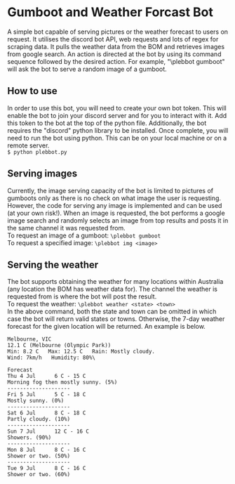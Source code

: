 # Gumboot and Weather Forcast Bot
A simple bot capable of serving pictures or the weather forecast to users on request. It utilises the discord bot API, web requests and lots of regex for scraping data. It pulls the weather data from the BOM and retrieves images from google search. An action is directed at the bot by using its command sequence followed by the desired action. For example, "\plebbot gumboot" will ask the bot to serve a random image of a gumboot.

## How to use
In order to use this bot, you will need to create your own bot token. This will enable the bot to join your discord server and for you to interact with it. Add this token to the bot at the top of the python file. Additionally, the bot requires the "discord" python library to be installed. Once complete, you will need to run the bot using python. This can be on your local machine or on a remote server.\
`$ python plebbot.py`

## Serving images
Currently, the image serving capacity of the bot is limited to pictures of gumboots only as there is no check on what image the user is requesting. However, the code for serving any image is implemented and can be used (at your own risk!). When an image is requested, the bot performs a google image search and randomly selects an image from top results and posts it in the same channel it was requested from.\
To request an image of a gumboot: `\plebbot gumboot`\
To request a specified image: `\plebbot img <image>`

## Serving the weather
The bot supports obtaining the weather for many locations within Australia (any location the BOM has weather data for). The channel the weather is requested from is where the bot will post the result.\
To request the weather: `\plebbot weather <state> <town>`\
In the above command, both the state and town can be omitted in which case the bot will return valid states or towns. Otherwise, the 7-day weather forecast for the given location will be returned. An example is below.
```
Melbourne, VIC
12.1 C (Melbourne (Olympic Park))
Min: 8.2 C   Max: 12.5 C   Rain: Mostly cloudy.
Wind: 7km/h   Humidity: 80%\

Forecast
Thu 4 Jul      6 C - 15 C
Morning fog then mostly sunny. (5%)
--------------------
Fri 5 Jul      5 C - 18 C
Mostly sunny. (0%)
--------------------
Sat 6 Jul      8 C - 18 C
Partly cloudy. (10%)
--------------------
Sun 7 Jul      12 C - 16 C
Showers. (90%)
--------------------
Mon 8 Jul      8 C - 16 C
Shower or two. (50%)
--------------------
Tue 9 Jul      8 C - 16 C
Shower or two. (60%)
```